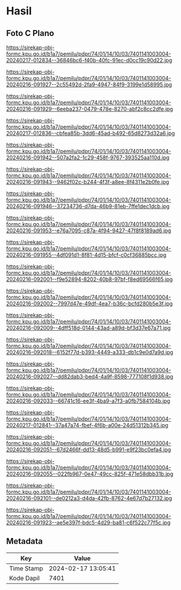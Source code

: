# Hasil

## Foto C Plano

https://sirekap-obj-formc.kpu.go.id/b1a7/pemilu/pdpr/74/01/14/10/03/7401141003004-20240217-012834--36846bc6-f40b-40fc-91ec-d0cc19c90d22.jpg

https://sirekap-obj-formc.kpu.go.id/b1a7/pemilu/pdpr/74/01/14/10/03/7401141003004-20240216-091927--2c55492d-2fa9-4947-84f9-3199e1d58995.jpg

https://sirekap-obj-formc.kpu.go.id/b1a7/pemilu/pdpr/74/01/14/10/03/7401141003004-20240216-091929--6eeba237-0479-478e-8270-abf2c8cc2dfe.jpg

https://sirekap-obj-formc.kpu.go.id/b1a7/pemilu/pdpr/74/01/14/10/03/7401141003004-20240217-012836--cbfea85b-3dd6-45ad-b492-65d8273d32a6.jpg

https://sirekap-obj-formc.kpu.go.id/b1a7/pemilu/pdpr/74/01/14/10/03/7401141003004-20240216-091942--507a2fa2-1c29-458f-9767-393525aa110d.jpg

https://sirekap-obj-formc.kpu.go.id/b1a7/pemilu/pdpr/74/01/14/10/03/7401141003004-20240216-091943--9462f02c-b244-4f3f-a8ee-8f4311e2b0fe.jpg

https://sirekap-obj-formc.kpu.go.id/b1a7/pemilu/pdpr/74/01/14/10/03/7401141003004-20240216-091946--37234736-d7da-46b9-81eb-7ffe1dec1dcb.jpg

https://sirekap-obj-formc.kpu.go.id/b1a7/pemilu/pdpr/74/01/14/10/03/7401141003004-20240216-091953--e76a7095-c87a-4f94-9427-47f8f8189ad6.jpg

https://sirekap-obj-formc.kpu.go.id/b1a7/pemilu/pdpr/74/01/14/10/03/7401141003004-20240216-091955--4df091d1-8f81-4d15-bfcf-c0cf36885bcc.jpg

https://sirekap-obj-formc.kpu.go.id/b1a7/pemilu/pdpr/74/01/14/10/03/7401141003004-20240216-092001--f9e52894-8202-40b8-97bf-f8ed69566f65.jpg

https://sirekap-obj-formc.kpu.go.id/b1a7/pemilu/pdpr/74/01/14/10/03/7401141003004-20240216-092002--7997d47e-49df-4ea7-b36c-bcfd280b5e3f.jpg

https://sirekap-obj-formc.kpu.go.id/b1a7/pemilu/pdpr/74/01/14/10/03/7401141003004-20240216-092009--4dff518d-0144-43ad-a89d-bf3d37e67a71.jpg

https://sirekap-obj-formc.kpu.go.id/b1a7/pemilu/pdpr/74/01/14/10/03/7401141003004-20240216-092018--6152f77d-b393-4449-a333-db1c9e0d7a9d.jpg

https://sirekap-obj-formc.kpu.go.id/b1a7/pemilu/pdpr/74/01/14/10/03/7401141003004-20240216-092027--dd82dab3-bed4-4a9f-8598-777108f1d938.jpg

https://sirekap-obj-formc.kpu.go.id/b1a7/pemilu/pdpr/74/01/14/10/03/7401141003004-20240216-092033--66741c16-ee3f-4ba9-a7f3-a0fb7584104b.jpg

https://sirekap-obj-formc.kpu.go.id/b1a7/pemilu/pdpr/74/01/14/10/03/7401141003004-20240217-012841--37a47a74-fbef-4f6b-a00e-24d51312b345.jpg

https://sirekap-obj-formc.kpu.go.id/b1a7/pemilu/pdpr/74/01/14/10/03/7401141003004-20240216-092051--67d2466f-dd13-48d5-b991-e9f23bc0efa4.jpg

https://sirekap-obj-formc.kpu.go.id/b1a7/pemilu/pdpr/74/01/14/10/03/7401141003004-20240216-092055--022fb967-0e47-49cc-825f-471e58dbb31b.jpg

https://sirekap-obj-formc.kpu.go.id/b1a7/pemilu/pdpr/74/01/14/10/03/7401141003004-20240216-092101--de0212a3-d4da-42fb-8762-4e67d7b27132.jpg

https://sirekap-obj-formc.kpu.go.id/b1a7/pemilu/pdpr/74/01/14/10/03/7401141003004-20240216-091923--ae5e397f-bdc5-4d29-ba81-c6f522c77f5c.jpg


## Metadata

| Key        | Value               |
| ---------- | ------------------- |
| Time Stamp | 2024-02-17 13:05:41 |
| Kode Dapil | 7401                |



